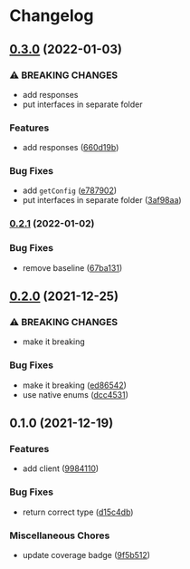 # Changelog

## [0.3.0](https://www.github.com/brokeyourbike/termii-api-client-php/compare/v0.2.1...v0.3.0) (2022-01-03)


### ⚠ BREAKING CHANGES

* add responses
* put interfaces in separate folder

### Features

* add responses ([660d19b](https://www.github.com/brokeyourbike/termii-api-client-php/commit/660d19b3ef301ab33d041f0accaaff86f57c1f5d))


### Bug Fixes

* add `getConfig` ([e787902](https://www.github.com/brokeyourbike/termii-api-client-php/commit/e787902bbc808a5c1eea73fd47685fbe13acaec2))
* put interfaces in separate folder ([3af98aa](https://www.github.com/brokeyourbike/termii-api-client-php/commit/3af98aa073c2c183318ddfafe71df7a33ed86f34))

### [0.2.1](https://www.github.com/brokeyourbike/termii-api-client-php/compare/v0.2.0...v0.2.1) (2022-01-02)


### Bug Fixes

* remove baseline ([67ba131](https://www.github.com/brokeyourbike/termii-api-client-php/commit/67ba131f140acef23194799d9a8599ce1f7917a5))

## [0.2.0](https://www.github.com/brokeyourbike/termii-api-client-php/compare/v0.1.0...v0.2.0) (2021-12-25)


### ⚠ BREAKING CHANGES

* make it breaking

### Bug Fixes

* make it breaking ([ed86542](https://www.github.com/brokeyourbike/termii-api-client-php/commit/ed865422de92a360365a875428684e5d31bb0398))
* use native enums ([dcc4531](https://www.github.com/brokeyourbike/termii-api-client-php/commit/dcc453155e1736a5bfe6997a0178a58357d1050d))

## 0.1.0 (2021-12-19)


### Features

* add client ([9984110](https://www.github.com/brokeyourbike/termii-api-client-php/commit/998411091e5b48aceda927f001a2409e989e0b76))


### Bug Fixes

* return correct type ([d15c4db](https://www.github.com/brokeyourbike/termii-api-client-php/commit/d15c4dbe05b37742ac9bc85cfa84dc3a2798058f))


### Miscellaneous Chores

* update coverage badge ([9f5b512](https://www.github.com/brokeyourbike/termii-api-client-php/commit/9f5b512486b98fbcca570b50f76d18081c2bba81))
